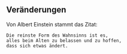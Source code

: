 ## Veränderungen

Von Albert Einstein stammt das Zitat:

```
Die reinste Form des Wahnsinns ist es, 
alles beim Alten zu belassen und zu hoffen, 
dass sich etwas ändert.
```

